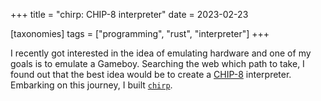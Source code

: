 +++
title = "chirp: CHIP-8 interpreter"
date = 2023-02-23

[taxonomies]
tags = ["programming", "rust", "interpreter"]
+++

I recently got interested in the idea of emulating hardware and one of my goals
is to emulate a Gameboy. Searching the web which path to take, I found out that
the best idea would be to create a
[CHIP-8](https://en.wikipedia.org/wiki/CHIP-8) interpreter. Embarking on this
journey, I built [`chirp`](https://github.com/luizmugnaini/chirp).

